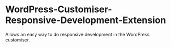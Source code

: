 # WordPress-Customiser-Responsive-Development-Extension
Allows an easy way to do responsive development in the WordPress customiser.
